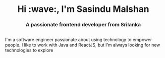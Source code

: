 <h1 align="center">Hi :wave:, I'm Sasindu Malshan</h1>
<h3 align="center">A passionate frontend developer from Srilanka</h3>
<img src="https://github.com/sasindumalshan/sasindumalshan/assets/109432637/042b67e8-80c5-4cc1-b9e0-be7eaa037b2e" alt="">
<p>I'm a software engineer passionate about using technology to empower people. I like to work with Java and ReactJS, but I'm always looking for new technologies to explore</p>
